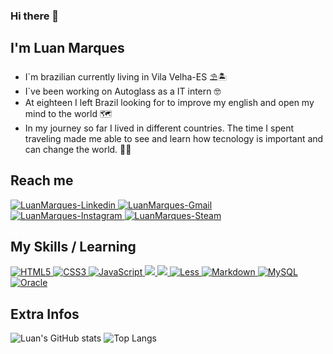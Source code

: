 ### Hi there 👋
## I'm Luan Marques
- I`m brazilian currently living in Vila Velha-ES :parasol_on_ground::desert_island:
- I`ve been working on Autoglass as a IT intern :nerd_face:
- At eighteen I left Brazil looking for to improve my english and open my mind to the world :world_map:
- In my journey so far I lived in different countries. The time I spent traveling made me able to see and learn how tecnology is important and can change the world.  :flight_departure::flight_arrival:

## Reach me
<!--Linkedin-->
<a href=https://www.linkedin.com/in/luan-marques-0154b313b/ target="_blank">
  <img alt="LuanMarques-Linkedin" src="https://img.shields.io/badge/Linkedin-20232A?style=for-the-badge&logo=linkedin&logoColor=000000"/>
</a>
<!--Gmail-->
<a href=mailto:luanmarqueslmm@gmail.com target="_blank">
<img alt="LuanMarques-Gmail" src="https://img.shields.io/badge/Gmail-20232A?style=for-the-badge&logo=gmail&logoColor=000000">
</a>
<!--Instagram-->
<a href=https://www.linkedin.com/in/luan-marques-0154b313b/ target="_blank">
<img alt="LuanMarques-Instagram" src="https://img.shields.io/badge/Instagram-20232A?style=for-the-badge&logo=instagram&logoColor=000000">
</a>
<!--Steam-->
<a href=https://steamcommunity.com/profiles/76561198097300718 target="_blank">
<img alt="LuanMarques-Steam" src="https://img.shields.io/badge/Steam-20232A?style=for-the-badge&logo=steam&logoColor=000000">
</a>

## My Skills / Learning
<!--HTML5-->
<a href="https://developer.mozilla.org/pt-BR/docs/Web/Guide/HTML/HTML5" target="_blank">
   <img alt="HTML5" src="https://img.shields.io/badge/HTML5-20232A?style=for-the-badge&logo=html5&logoColor=FF4500"/>
</a>
<!--CSS3-->
<a href="https://developer.mozilla.org/pt-BR/docs/Web/CSS/Reference" target="_blank">
   <img alt="CSS3" src="https://img.shields.io/badge/CSS3-20232A?style=for-the-badge&logo=css3&logoColor=1E90FF"/>
</a>
<!--JavaScript-->
<a href="https://developer.mozilla.org/pt-BR/docs/Web/JavaScript" target="_blank">
   <img alt="JavaScript" src="https://img.shields.io/badge/Java Script-20232A?style=for-the-badge&logo=javascript&logoColor=FFFF00"/>
</a>
<!-- SCRUM -->
<a href="https://www.scrum.org/">
  <img src="https://img.shields.io/badge/Scrum-20232A?style=for-the-badge&logo=clockify&logoColor=3A7C9A"/>
</a>
<!-- KANBAN -->
<a href="https://www.scrum.org/resources/kanban-guide-scrum-teams">
  <img src="https://img.shields.io/badge/Kanban-20232A?style=for-the-badge&logo=pinboard&logoColor=DD0000"/>
</a>
<!--Less-->
<a href="https://lesscss.org/" target="_blank">
   <img alt="Less" src="https://img.shields.io/badge/Less-20232A?style=for-the-badge&logo=less&logoColor=ffffff"/>
</a>
<!--Markdown-->
<a href="https://www.markdownguide.org/basic-syntax/" target="_blank">
   <img alt="Markdown" src="https://img.shields.io/badge/Markdown-20232A?style=for-the-badge&logo=markdown&logoColor=000000"/>
</a>
<!--MySQL-->
<a href="https://www.mysql.com/" target="_blank">
   <img alt="MySQL" src="https://img.shields.io/badge/MySQL-20232A?style=for-the-badge&logo=mysql&logoColor=4169E1"/>
</a>
<!--Oracle-->
<a href="https://www.oracle.com/br/index.html" target="_blank">
   <img alt="Oracle" src="https://img.shields.io/badge/Oracle-20232A?style=for-the-badge&logo=oracle&logoColor=FF4500"/>
</a>

## Extra Infos
![Luan's GitHub stats](https://github-readme-stats.vercel.app/api?username=luanmarquess&show_icons=true&theme=dark)
![Top Langs](https://github-readme-stats.vercel.app/api/top-langs/?username=luanmarquess&layout=compact?&theme=dark)
